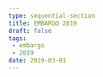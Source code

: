 ```yaml
---
type: sequential-section
title: EMBARGO 2019
draft: false
tags:
 - embargo
 - 2019
date: 2019-03-01
---
```

